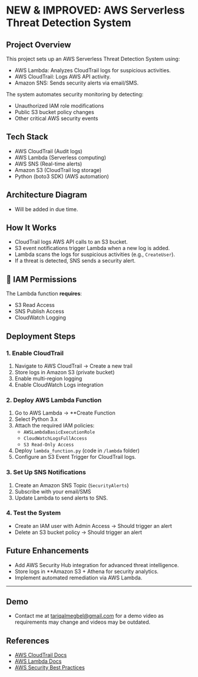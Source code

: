 # NEW & IMPROVED: AWS Serverless Threat Detection System

##  Project Overview
This project sets up an AWS Serverless Threat Detection System using:

- AWS Lambda: Analyzes CloudTrail logs for suspicious activities.
- AWS CloudTrail: Logs AWS API activity.
- Amazon SNS: Sends security alerts via email/SMS.

The system automates security monitoring by detecting:

- Unauthorized IAM role modifications  
- Public S3 bucket policy changes  
- Other critical AWS security events  

##  Tech Stack
- AWS CloudTrail (Audit logs)
- AWS Lambda (Serverless computing)
- AWS SNS (Real-time alerts)
- Amazon S3 (CloudTrail log storage)
- Python (boto3 SDK) (AWS automation)

##  Architecture Diagram
- Will be added in due time.

##  How It Works
- CloudTrail logs AWS API calls to an S3 bucket.  
- S3 event notifications trigger Lambda when a new log is added.  
- Lambda scans the logs for suspicious activities (e.g., `CreateUser`).  
- If a threat is detected, SNS sends a security alert. 

## 📜 IAM Permissions
The Lambda function **requires**:

- S3 Read Access
- SNS Publish Access
- CloudWatch Logging

##  Deployment Steps

### 1.  Enable CloudTrail
1. Navigate to AWS CloudTrail → Create a new trail 
2. Store logs in Amazon S3 (private bucket)
3. Enable multi-region logging
4. Enable CloudWatch Logs integration  

### 2.  Deploy AWS Lambda Function
1. Go to AWS Lambda → **Create Function
2. Select Python 3.x
3. Attach the required IAM policies:
   - `AWSLambdaBasicExecutionRole`
   - `CloudWatchLogsFullAccess`
   - `S3 Read-Only Access`
4. Deploy `lambda_function.py` (code in `/lambda` folder)
5. Configure an S3 Event Trigger for CloudTrail logs.

### 3.  Set Up SNS Notifications
1. Create an Amazon SNS Topic (`SecurityAlerts`)
2. Subscribe with your email/SMS
3. Update Lambda to send alerts to SNS.

### 4. Test the System
- Create an IAM user with Admin Access → Should trigger an alert  
- Delete an S3 bucket policy → Should trigger an alert  


## Future Enhancements
- Add AWS Security Hub integration for advanced threat intelligence.  
- Store logs in **Amazon S3 + Athena for security analytics.  
- Implement automated remediation via AWS Lambda.  

---
## Demo
- Contact me at tariqalmegbel@gmail.com for a demo video as requirements may change and videos may be outdated.

## References
- [AWS CloudTrail Docs](https://docs.aws.amazon.com/awscloudtrail/latest/userguide/cloudtrail-introduction.html)
- [AWS Lambda Docs](https://docs.aws.amazon.com/lambda/latest/dg/welcome.html)
- [AWS Security Best Practices](https://docs.aws.amazon.com/wellarchitected/latest/security-pillar/welcome.html)
